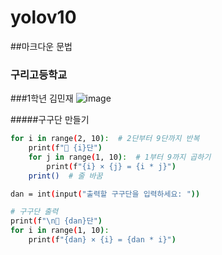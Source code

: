 # yolov10
##마크다운 문법
### 구리고등학교

###1학년 김민재 ![image](https://github.com/user-attachments/assets/3d0f348b-4fa5-4157-9119-a2cbae89442a)

#####구구단 만들기


```bash
for i in range(2, 10):  # 2단부터 9단까지 반복
    print(f"📌 {i}단")
    for j in range(1, 10):  # 1부터 9까지 곱하기
        print(f"{i} × {j} = {i * j}")
    print()  # 줄 바꿈
```
```bash
dan = int(input("출력할 구구단을 입력하세요: "))

# 구구단 출력
print(f"\n📌 {dan}단")
for i in range(1, 10):
    print(f"{dan} × {i} = {dan * i}")
```
